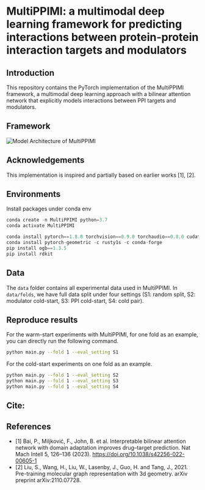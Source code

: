 # MultiPPIMI: a multimodal deep learning framework for predicting interactions between protein-protein interaction targets and modulators


## Introduction
This repository contains the PyTorch implementation of the MultiPPIMI framework, a multimodal deep learning approach with a bilinear attention network that explicitly models interactions between PPI targets and modulators. 

## Framework
![Model Architecture of MultiPPIMI](https://github.com/sun-heqi/MultiPPIMI/blob/main/figure/framework.png)



## Acknowledgements
This implementation is inspired and partially based on earlier works [1], [2].




## Environments
Install packages under conda env
```python
conda create -n MultiPPIMI python=3.7
conda activate MultiPPIMI

conda install pytorch==1.8.0 torchvision==0.9.0 torchaudio==0.8.0 cudatoolkit=11.1 -c pytorch -c conda-forge
conda install pytorch-geometric -c rusty1s -c conda-forge
pip install ogb==1.3.5
pip install rdkit
```


## Data
The `data` folder contains all experimental data used in MultiPPIMI. In `data/folds`, we have full data split under four settings (S1: random split, S2: modulator cold-start, S3: PPI cold-start, S4: cold pair). 


## Reproduce results
For the warm-start experiments with MultiPPIMI, for one fold as an example, you can directly run the following command. 
```bash
python main.py --fold 1 --eval_setting S1
```

For the cold-start experiments on one fold as an example.
```bash
python main.py --fold 1 --eval_setting S2
python main.py --fold 1 --eval_setting S3
python main.py --fold 1 --eval_setting S4
```

## Cite:

## References

* [1] Bai, P., Miljković, F., John, B. et al. Interpretable bilinear attention network with domain adaptation improves drug–target prediction. Nat Mach Intell 5, 126–136 (2023). https://doi.org/10.1038/s42256-022-00605-1  
* [2] Liu, S., Wang, H., Liu, W., Lasenby, J., Guo, H. and Tang, J., 2021. Pre-training molecular graph representation with 3d geometry. arXiv preprint arXiv:2110.07728.   

